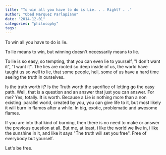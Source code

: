 ```yaml
---
title: "To win all you have to do is Lie. . . Right? . ."
author: "Obed Marquez Parlapiano"
date: "2014-12-01"
categories: "philosophy"
tags:
---
```


To win all you have to do is lie.

To lie means to win, but winning doesn't necessarily means to lie.

To lie is so easy, so tempting, that you can even lie to yourself, "I don't want it", "I want it". The lies are rooted so deep inside of us, the world have taught us so well to lie, that some people, hell, some of us have a hard time seeing the truth in ourselves.

Is the truth worth it? Is the Truth worth the sacrifice of letting go the easy path. Well, that is a question and an answer that just you can answer. For me? Yes, totally. It is worth. Because a Lie is nothing more than a non existing  parallel world, created by you, you can give life to it, but most likely it will burn in flames after a while. In big, exotic, problematic and awesome flames.

If you are into that kind of burning, then there is no need to make or answer the previous question at all. But me, at least, i like the world we live in, i like the sunshine in it, and like it says "The truth will set you free". Free of everybody but yourself.

Let's be free.
